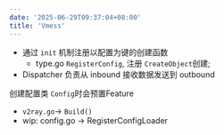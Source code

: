 ```yaml
---
date: '2025-06-29T09:37:04+08:00'
title: 'Vmess'
---
```


* 通过 `init` 机制注册以配置为键的创建函数
	* type.go `RegisterConfig`,  注册 `CreateObject`创建;
* Dispatcher 负责从 inbound 接收数据发送到  outbound

创建配置类 `Config`时会预置Feature
* `v2ray.go`-> `Build()`
* wip: config.go -> RegisterConfigLoader
